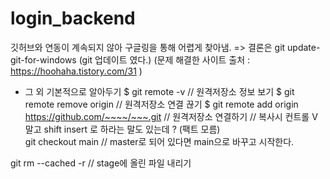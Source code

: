 # login_backend

깃허브와 연동이 계속되지 않아 구글링을 통해 어렵게 찾아냄.
=> 결론은 git update-git-for-windows (git 업데이트 였다.)
 (문제 해결한 사이트 출처 : https://hoohaha.tistory.com/31 )

* 그 외 기본적으로 알아두기
$ git remote -v  // 원격저장소 정보 보기
$ git remote remove origin  // 원격저장소 연결 끊기
$ git remote add origin https://github.com/~~~~/~~~.git  // 원격저장소 연결하기
                        // 복사시 컨트롤 V 말고 shift insert 로 하라는 말도 있는데 ? (팩트 모름)                
git checkout main // master로 되어 있다면 main으로 바꾸고 시작한다.

git rm --cached <file> -r // stage에 올린 파일 내리기


